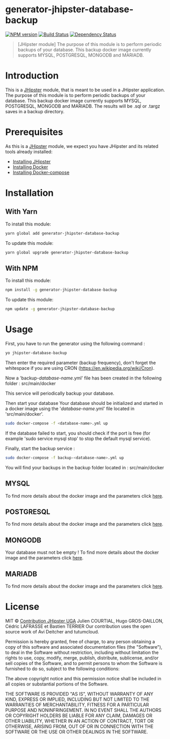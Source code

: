 # generator-jhipster-database-backup
[![NPM version][npm-image]][npm-url] [![Build Status][travis-image]][travis-url] [![Dependency Status][daviddm-image]][daviddm-url]
> [JHipster module] The purpose of this module is to perform periodic backups of your database. This backup docker image currently supports MYSQL, POSTGRESQL, MONGODB and MARIADB.

# Introduction

This is a [JHipster](http://jhipster.github.io/) module, that is meant to be used in a JHipster application. The purpose of this module is to perform periodic backups of your database. This backup docker image currently supports MYSQL, POSTGRESQL, MONGODB and MARIADB.
The results will be .sql or .targz saves in a backup directory.

# Prerequisites

As this is a [JHipster](http://jhipster.github.io/) module, we expect you have JHipster and its related tools already installed:

- [Installing JHipster](https://jhipster.github.io/installation.html)
- [Installing Docker](https://docs.docker.com/install/)
- [Installing Docker-compose](https://docs.docker.com/compose/install/)

# Installation

## With Yarn

To install this module:

```bash
yarn global add generator-jhipster-database-backup
```

To update this module:

```bash
yarn global upgrade generator-jhipster-database-backup
```

## With NPM

To install this module:

```bash
npm install -g generator-jhipster-database-backup
```

To update this module:

```bash
npm update -g generator-jhipster-database-backup
```

# Usage

First, you have to run the generator using the following command :

```bash
yo jhipster-database-backup
```

Then enter the required parameter (backup frequency), don't forget the whitespace if you are using CRON (https://en.wikipedia.org/wiki/Cron).

Now a 'backup-_database-name_.yml' file has been created in the following folder : src/main/docker

This service will periodically backup your database.

Then start your database
Your database should be initialized and started in a docker image using the '_database-name_.yml' file located in 'src/main/docker'.
```bash
sudo docker-compose -f <database-name>.yml up
```
If the database failed to start, you should check if the port is free (for example 'sudo service mysql stop' to stop the default mysql service).

Finally, start the backup service :

```bash
sudo docker-compose -f backup-<database-name>.yml up
```

You will find your backups in the backup folder located in : src/main/docker

## MYSQL

To find more details about the docker image and the parameters click [here](https://hub.docker.com/r/deitch/mysql-backup).

## POSTGRESQL

To find more details about the docker image and the parameters click [here](https://hub.docker.com/r/contributionjhipster/docker-pg_dump).

## MONGODB

Your database must not be empty !
To find more details about the docker image and the parameters click [here](https://github.com/tutumcloud/mongodb-backup/tree/master).


## MARIADB

To find more details about the docker image and the parameters click [here]( https://hub.docker.com/r/deitch/mysql-backup).


# License

MIT © [Contribution JHipster UGA](https://github.com/contribution-jhipster-uga/)
Julien COURTIAL, Hugo GROS-DAILLON, Cédric LAFRASSE et Bastien TERRIER
Our contribution uses the open source work of Avi Deitcher and tutumcloud.

Permission is hereby granted, free of charge, to any person obtaining a copy of this software and associated documentation files (the "Software"), to deal in the Software without restriction, including without limitation the rights to use, copy, modify, merge, publish, distribute, sublicense, and/or sell copies of the Software, and to permit persons to whom the Software is furnished to do so, subject to the following conditions:

The above copyright notice and this permission notice shall be included in all copies or substantial portions of the Software.

THE SOFTWARE IS PROVIDED "AS IS", WITHOUT WARRANTY OF ANY KIND, EXPRESS OR IMPLIED, INCLUDING BUT NOT LIMITED TO THE WARRANTIES OF MERCHANTABILITY, FITNESS FOR A PARTICULAR PURPOSE AND NONINFRINGEMENT. IN NO EVENT SHALL THE AUTHORS OR COPYRIGHT HOLDERS BE LIABLE FOR ANY CLAIM, DAMAGES OR OTHER LIABILITY, WHETHER IN AN ACTION OF CONTRACT, TORT OR OTHERWISE, ARISING FROM, OUT OF OR IN CONNECTION WITH THE SOFTWARE OR THE USE OR OTHER DEALINGS IN THE SOFTWARE.

[npm-image]: https://img.shields.io/npm/v/generator-jhipster-database-backup.svg
[npm-url]: https://npmjs.org/package/generator-jhipster-database-backup
[travis-image]: https://travis-ci.org/contribution-jhipster-uga/generator-jhipster-database-backup.svg?branch=master
[travis-url]: https://travis-ci.org/contribution-jhipster-uga/generator-jhipster-database-backup
[daviddm-image]: https://david-dm.org/contribution-jhipster-uga/generator-jhipster-database-backup.svg?theme=shields.io
[daviddm-url]: https://david-dm.org/contribution-jhipster-uga/generator-jhipster-database-backup
